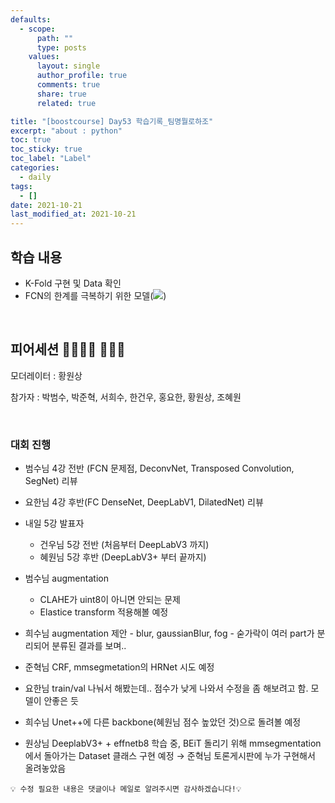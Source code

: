 ```yaml
---
defaults:
  - scope:
      path: ""
      type: posts
    values:
      layout: single
      author_profile: true
      comments: true
      share: true
      related: true

title: "[boostcourse] Day53 학습기록_팀명뭘로하조"
excerpt: "about : python"
toc: true
toc_sticky: true
toc_label: "Label"
categories:
  - daily
tags:
  - []
date: 2021-10-21
last_modified_at: 2021-10-21
---
```


## 학습 내용

- K-Fold 구현 및 Data 확인
- FCN의 한계를 극복하기 위한 모델(<a href="https://hongsusoo.github.io/ai/beyondfcn01"><img src="https://img.shields.io/badge/-FCN 극복-red"/></a>)

<br>

## 피어세션 👨‍👨‍👦‍👦 👨‍👨‍👦

모더레이터 : 황원상

참가자 : 박범수, 박준혁, 서희수, 한건우, 홍요한, 황원상, 조혜원

<br>

### 대회 진행

- 범수님 4강 전반 (FCN 문제점, DeconvNet, Transposed Convolution, SegNet) 리뷰
- 요한님 4강 후반(FC DenseNet, DeepLabV1, DilatedNet) 리뷰

- 내일 5강 발표자
    - 건우님 5강 전반 (처음부터 DeepLabV3 까지)
    - 혜원님 5강 후반 (DeepLabV3+ 부터  끝까지)
- 범수님 augmentation
    - CLAHE가 uint8이 아니면 안되는 문제
    - Elastice transform 적용해볼 예정
- 희수님 augmentation 제안 - blur, gaussianBlur, fog - 숟가락이 여러 part가 분리되어 분류된 결과를 보며..
- 준혁님 CRF, mmsegmetation의 HRNet 시도 예정
- 요한님 train/val 나눠서 해봤는데.. 점수가 낮게 나와서 수정을 좀 해보려고 함. 모델이 안좋은 듯
- 희수님 Unet++에 다른 backbone(혜원님 점수 높았던 것)으로 돌려볼 예정
- 원상님 DeeplabV3+ + effnetb8  학습 중, BEiT 돌리기 위해 mmsegmentation 에서 돌아가는 Dataset 클래스 구현 예정 → 준혁님 토론게시판에 누가 구현해서 올려놓았음

```
💡 수정 필요한 내용은 댓글이나 메일로 알려주시면 감사하겠습니다!💡 
```
